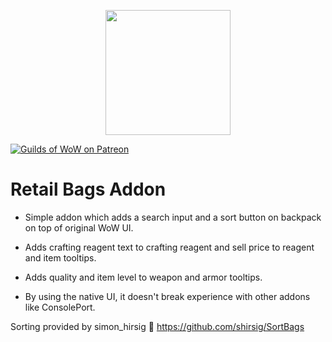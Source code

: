 <p align="center">
  <img src="https://media.guildsofwow.com/gow-images/retail-bags-icon.png" width="200" height="200" />
</p>

[![Guilds of WoW on Patreon](https://img.shields.io/static/v1?label=Patreon&message=GoW&color=f96854)](https://www.patreon.com/guildsofwow) 

# Retail Bags Addon

* Simple addon which adds a search input and a sort button on backpack on top of original WoW UI.

* Adds crafting reagent text to crafting reagent and sell price to reagent and item tooltips.

* Adds quality and item level to weapon and armor tooltips.

* By using the native UI, it doesn't break experience with other addons like ConsolePort.

Sorting provided by simon_hirsig 🙏
https://github.com/shirsig/SortBags